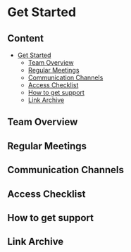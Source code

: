 # Get Started

<!--
This chapter is all about welcoming your new colleague in your project and helping them to learn about all the necessary organizational aspects. Please provide a nice and welcoming introduction here.
-->

## Content

-   [Get Started](#get-started)
    -   [Team Overview](#team-overview)
    -   [Regular Meetings](#regular-meetings)
    -   [Communication Channels](#communication-channels)
    -   [Access Checklist](#access-checklist)
    -   [How to get support](#how-to-get-support)
    -   [Link Archive](#link-archive)

## Team Overview

<!--
We encourage you to use this section to provide information about the team your new colleague will work in. Please also mark the people who are main contact persons for overall organisational tasks, e.g. Scrum Master. You can list the names, disciplines, also add photos if you like. Since most projects work mainly remote it's nice to have some names and faces in place.
-->

## Regular Meetings

<!--
In this section you can add a list of regular meetings like scrum ceremonies or review meetings. You could also add a screenshot of your team calender if you have something in place.
-->

## Communication Channels

<!--
Please list the different communication channels you use within your project, like Slack groups or mailing lists. If necessary provide details on whom each communication channel adresses and how to access them.
-->

## Access Checklist

<!--
Please provide a complete list with all the accesses that your new colleage will need when working in your project. Every entry should have a description on how to recieve access and a contact person or link to access more information if needed.
-->

## How to get support

<!--
This section should provide the new joiner with all possible ways to get further support, like a link to the UHD Slack channel or contact persons. This should also include a link to the Code of Conduct.
-->

## Link Archive

<!--
Here you can paste all the links with short, explanatory titles that can be useful for others. E.g. links to design files, Confluence or Wiki Pages, Ticket Guidelines etc.
-->
